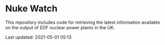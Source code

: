 # Nuke Watch

This repository includes code for retrieving the latest information available on the output of EDF nuclear power plants in the UK.

Last updated: 2021-05-01 05:13